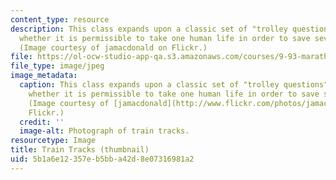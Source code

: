 ```yaml
---
content_type: resource
description: This class expands upon a classic set of "trolley questions" involving
  whether it is permissible to take one human life in order to save several others.
  (Image courtesy of jamacdonald on Flickr.)
file: https://ol-ocw-studio-app-qa.s3.amazonaws.com/courses/9-93-marathon-moral-reasoning-laboratory-january-iap-2007/5b1a6e12357eb5bba42d8e07316981a2_9-93iap07-th.jpg
file_type: image/jpeg
image_metadata:
  caption: This class expands upon a classic set of "trolley questions" involving
    whether it is permissible to take one human life in order to save several others.
    (Image courtesy of [jamacdonald](http://www.flickr.com/photos/jamacdonald/) on
    Flickr.)
  credit: ''
  image-alt: Photograph of train tracks.
resourcetype: Image
title: Train Tracks (thumbnail)
uid: 5b1a6e12-357e-b5bb-a42d-8e07316981a2
---
```

